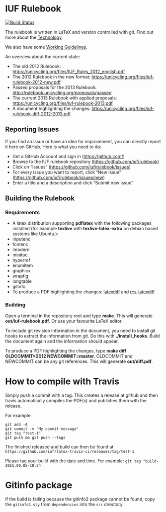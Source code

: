 # IUF Rulebook

[![Build Status](https://travis-ci.org/iuf/rulebook.svg?branch=master)](https://travis-ci.org/iuf/rulebook)

The rulebook is written in LaTeX and version controlled with git. Find out more about the [Technology](https://github.com/iuf/rulebook/wiki/Technology).

We also have some [Working Guidelines](https://github.com/iuf/rulebook/wiki).

An overview about the current state:
* The old 2012 Rulebook: https://unicycling.org/files/IUF_Rules_2012_english.pdf
* The 2012 Rulebook in the new format: https://unicycling.org/files/iuf-rulebook-2012-new.pdf
* Passed proposals for the 2013 Rulebook: http://rulebook.unicycling.org/proposals/passed
* The current 2013 Rulebook with applied proposals: https://unicycling.org/files/iuf-rulebook-2013.pdf
* A document highlighting the changes: https://unicycling.org/files/iuf-rulebook-diff-2012-2013.pdf

## Reporting Issues
If you find an issue or have an idea for improvement, you can directly report it here on GitHub. Here is what you need to do:
* Get a GitHub Account and sign in (https://github.com/)
* Browse to the IUF rulebook repository (https://github.com/iuf/rulebook)
* Click on “Issues” (https://github.com/iuf/rulebook/issues)
* For every issue you want to report, click “New Issue” (https://github.com/iuf/rulebook/issues/new)
* Enter a title and a description and click “Submit new issue”

## Building the Rulebook

### Requirements

* A latex distribution supporting **pdflatex** with the following packages installed (for example **texlive** with **texlive-latex-extra** on debian based systems like Ubuntu.):
 * inputenc
 * fontenc
 * lmodern
 * minitoc
 * hyperref
 * enumitem
 * graphicx
 * wrapfig
 * longtable
 * gitinfo
* To produce a PDF highlighting the changes: [latexdiff](http://latexdiff.berlios.de/) and [rcs-latexdiff](https://github.com/driquet/rcs-latexdiff)

### Building

Open a terminal in the repository root and type **make**. This will generate **out/iuf-rulebook.pdf**.
Or use your favourite LaTeX editor.

To include git revision information in the document, you need to install git hooks to extract the information from git.
Do this with **./install_hooks**. Build the document again and the information should appear.

To produce a PDF highlighting the changes, type **make diff OLDCOMMIT=2012 NEWCOMMIT=master**.
OLDCOMMIT and NEWCOMMIT can be any git references. This will generate **out/diff.pdf**.

# How to compile with Travis
Simply push a commit with a tag. This creates a release at github and then travis automatically compiles the PDF(s) and publishes them with the release.

For example:

    git add -A
    git commit -m "My commit message"
    git tag "test-1"
    git push && git push --tags

The finished released and build can then be found at `https://github.com/iuf/latex-travis-ci/releases/tag/test-1`


Please tag your build with the date and time. For example: `git tag "build-2015.09.05-18.24`

# Gitinfo package  
If the build is failing because the gitinfo2 package cannot be found, copy the `gitinfo2.sty` from `dependencies` into the `src` directory.
